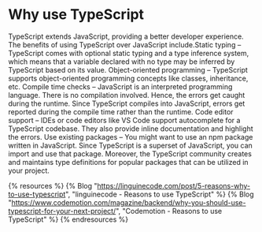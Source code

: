 # Why use TypeScript

TypeScript extends JavaScript, providing a better developer experience. The benefits of using TypeScript over JavaScript include.Static typing – TypeScript comes with optional static typing and a type inference system, which means that a variable declared with no type may be inferred by TypeScript based on its value. Object-oriented programming – TypeScript supports object-oriented programming concepts like classes, inheritance, etc. Compile time checks – JavaScript is an interpreted programming language. There is no compilation involved. Hence, the errors get caught during the runtime. Since TypeScript compiles into JavaScript, errors get reported during the compile time rather than the runtime. Code editor support – IDEs or code editors like VS Code support autocomplete for a TypeScript codebase. They also provide inline documentation and highlight the errors. Use existing packages – You might want to use an npm package written in JavaScript. Since TypeScript is a superset of JavaScript, you can import and use that package. Moreover, the TypeScript community creates and maintains type definitions for popular packages that can be utilized in your project.

{% resources %}
  {% Blog "https://linguinecode.com/post/5-reasons-why-to-use-typescript", "linguinecode - Reasons to use TypeScript" %}
  {% Blog "https://www.codemotion.com/magazine/backend/why-you-should-use-typescript-for-your-next-project/", "Codemotion - Reasons to use TypeScript" %}
{% endresources %}
